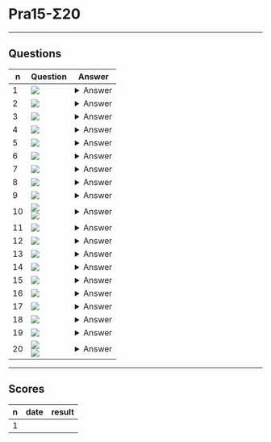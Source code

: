 # Pra15-Σ20

---

## Questions
|n|Question|Answer|
|-|--------|------|
|1|<img src="https://i.imgur.com/IXPF3U8.png">|<details><summary>Answer</summary><img src="https://i.imgur.com/8CygSdt.png"></details>|
|2|<img src="https://i.imgur.com/WkozKoY.png">|<details><summary>Answer</summary><img src="https://i.imgur.com/94xEssw.png"></details>|
|3|<img src="https://i.imgur.com/WZgMhtx.png">|<details><summary>Answer</summary><img src="https://i.imgur.com/Z2sDFkg.png"></details>|
|4|<img src="https://i.imgur.com/UYie7Af.png">|<details><summary>Answer</summary><img src="https://i.imgur.com/3p6be7y.png"></details>|
|5|<img src="https://i.imgur.com/hFFTTtx.png">|<details><summary>Answer</summary><img src="https://i.imgur.com/lmzBZ1i.png"></details>|
|6|<img src="https://i.imgur.com/yMZyn76.png">|<details><summary>Answer</summary><img src="https://i.imgur.com/LP1eMVA.png"></details>|
|7|<img src="https://i.imgur.com/XU7wkWm.png">|<details><summary>Answer</summary><img src="https://i.imgur.com/74D5462.png"></details>|
|8|<img src="https://i.imgur.com/hqRSlYo.png">|<details><summary>Answer</summary><img src="https://i.imgur.com/WUVGr4u.png"></details>|
|9|<img src="https://i.imgur.com/KYxqSvx.png">|<details><summary>Answer</summary><img src="https://i.imgur.com/fei5dXI.png"></details>|
|10|<img src="https://i.imgur.com/TeAAFkB.png"><br/><img src="https://i.imgur.com/CGtBYEy.png">|<details><summary>Answer</summary><img src="https://i.imgur.com/bDyG0XX.png"></details>|
|11|<img src="https://i.imgur.com/weR1FBO.png">|<details><summary>Answer</summary><img src="https://i.imgur.com/ANYm7xG.png"></details>|
|12|<img src="https://i.imgur.com/jkN5W5C.png">|<details><summary>Answer</summary><img src="https://i.imgur.com/3GzCJxQ.png"></details>|
|13|<img src="https://i.imgur.com/8owRgVP.png">|<details><summary>Answer</summary><img src="https://i.imgur.com/SDPiCex.png"></details>|
|14|<img src="https://i.imgur.com/CcTmJuV.png">|<details><summary>Answer</summary><img src="https://i.imgur.com/07isnIh.png"></details>|
|15|<img src="https://i.imgur.com/LXw1wQ0.png">|<details><summary>Answer</summary><img src="https://i.imgur.com/ODoVvBv.png"></details>|
|16|<img src="https://i.imgur.com/hPBBxIK.png">|<details><summary>Answer</summary><img src="https://i.imgur.com/cuBzfQE.png"></details>|
|17|<img src="https://i.imgur.com/FOPgZAK.png">|<details><summary>Answer</summary><img src="https://i.imgur.com/062FywI.png"></details>|
|18|<img src="https://i.imgur.com/POEhwmv.png">|<details><summary>Answer</summary><img src="https://i.imgur.com/FnkWzcb.png"></details>|
|19|<img src="https://i.imgur.com/zmyetod.png">|<details><summary>Answer</summary><img src="https://i.imgur.com/yLmTGEM.png"></details>|
|20|<img src="https://i.imgur.com/pWIYtYu.png"><br/><img src="https://i.imgur.com/wQSSmLa.png">|<details><summary>Answer</summary><img src="https://i.imgur.com/MluKIpA.png"></details>|

---

## Scores
|n|date|result|
|-|----|------|
|1|
